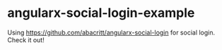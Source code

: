 # angularx-social-login-example

Using https://github.com/abacritt/angularx-social-login for social login. Check it out!
